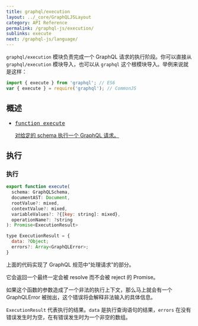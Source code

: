 ```yaml
---
title: graphql/execution
layout: ../_core/GraphQLJSLayout
category: API Reference
permalink: /graphql-js/execution/
sublinks: execute
next: /graphql-js/language/
---
```


`graphql/execution` 模块负责完成一个 GraphQL 请求的执行阶段。你可以直接从 `graphql/execution` 模块导入，也可以从 `graphql` 这个根模块导入。举例来说就是这样：

```js
import { execute } from 'graphql'; // ES6
var { execute } = require('graphql'); // CommonJS
```

## 概述

<ul class="apiIndex">
  <li>
    <a href="#execute">
      <pre>function execute</pre>
      对给定的 schema 执行一个 GraphQL 请求。
    </a>
  </li>
</ul>

## 执行

### 执行

```js
export function execute(
  schema: GraphQLSchema,
  documentAST: Document,
  rootValue?: mixed,
  contextValue?: mixed,
  variableValues?: ?{[key: string]: mixed},
  operationName?: ?string
): Promise<ExecutionResult>

type ExecutionResult = {
  data: ?Object;
  errors?: Array<GraphQLError>;
}
```

上面的代码实现了 GraphQL 规范中“处理请求”的部分。

它会返回一个最终一定会被 resolve 而不会被 reject 的 Promise。

如果这个函数的参数造成了一个非法的执行上下文，那么马上就会有一个 GraphQLError 被抛出，这个错误将会解释非法输入的具体信息。

`ExecutionResult` 代表执行的结果。`data` 是执行查询语句的结果，`errors` 在没有错误发生时为空，在有错误发生时为一个非空的数组。
